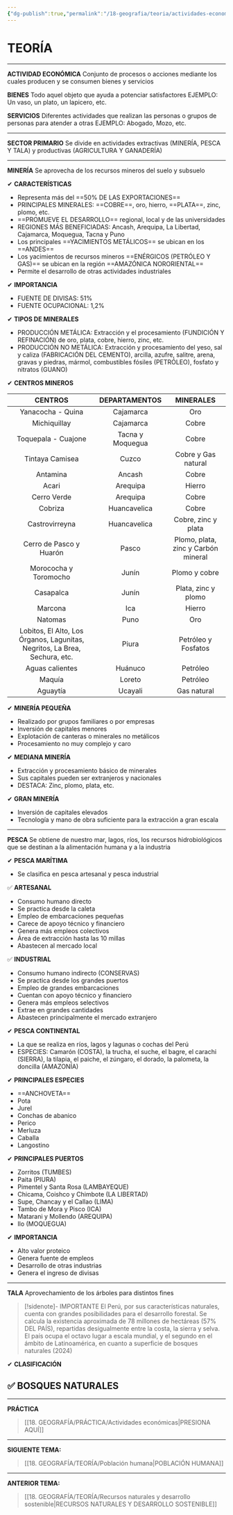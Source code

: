 ```yaml
---
{"dg-publish":true,"permalink":"/18-geografia/teoria/actividades-economicas/","tags":["Geografía","Teoría","Incompleto"]}
---
```


# TEORÍA
---
**ACTIVIDAD ECONÓMICA**
Conjunto de procesos o acciones mediante los cuales producen y se consumen bienes y servicios

**BIENES**
Todo aquel objeto que ayuda a potenciar satisfactores
EJEMPLO: Un vaso, un plato, un lapicero, etc.

**SERVICIOS**
Diferentes actividades que realizan las personas o grupos de personas para atender a otras
EJEMPLO: Abogado, Mozo, etc.

---
**SECTOR PRIMARIO**
Se divide en actividades extractivas (MINERÍA, PESCA Y TALA) y productivas (AGRICULTURA Y GANADERÍA)

---
**MINERÍA**
Se aprovecha de los recursos mineros del suelo y subsuelo

✔ **CARACTERÍSTICAS**
- Representa más del ==50% DE LAS EXPORTACIONES==
- PRINCIPALES MINERALES: ==COBRE==, oro, hierro, ==PLATA==, zinc, plomo, etc. 
- ==PROMUEVE EL DESARROLLO== regional, local y de las universidades
- REGIONES MÁS BENEFICIADAS: Ancash, Arequipa, La Libertad, Cajamarca, Moquegua, Tacna y Puno
- Los principales ==YACIMIENTOS METÁLICOS== se ubican en los ==ANDES==
- Los yacimientos de recursos mineros ==ENÉRGICOS (PETRÓLEO Y GAS)== se ubican en la región ==AMAZÓNICA NORORIENTAL==
- Permite el desarrollo de otras actividades industriales

✔ **IMPORTANCIA**
- FUENTE DE DIVISAS: 51%
- FUENTE OCUPACIONAL: 1,2%

✔ **TIPOS DE MINERALES**
- PRODUCCIÓN METÁLICA: Extracción y el procesamiento (FUNDICIÓN Y REFINACIÓN) de oro, plata, cobre, hierro, zinc, etc.
- PRODUCCIÓN NO METÁLICA: Extracción y procesamiento del yeso, sal y caliza (FABRICACIÓN DEL CEMENTO), arcilla, azufre, salitre, arena, gravas y piedras, mármol, combustibles fósiles (PETRÓLEO), fosfato y nitratos (GUANO)

✔ **CENTROS MINEROS**

|                                  CENTROS                                   |  DEPARTAMENTOS   |              MINERALES              |
|:--------------------------------------------------------------------------:|:----------------:|:-----------------------------------:|
|                             Yanacocha - Quina                              |    Cajamarca     |                 Oro                 |
|                                Michiquillay                                |    Cajamarca     |                Cobre                |
|                            Toquepala - Cuajone                             | Tacna y Moquegua |                Cobre                |
|                              Tintaya Camisea                               |      Cuzco       |         Cobre y Gas natural         |
|                                  Antamina                                  |      Ancash      |                Cobre                |
|                                   Acari                                    |     Arequipa     |               Hierro                |
|                                Cerro Verde                                 |     Arequipa     |                Cobre                |
|                                  Cobriza                                   |   Huancavelica   |                Cobre                |
|                               Castrovirreyna                               |   Huancavelica   |         Cobre, zinc y plata         |
|                          Cerro de Pasco y Huarón                           |      Pasco       | Plomo, plata, zinc y Carbón mineral |
|                           Morococha y Toromocho                            |      Junín       |            Plomo y cobre            |
|                                 Casapalca                                  |      Junín       |         Plata, zinc y plomo         |
|                                  Marcona                                   |       Ica        |               Hierro                |
|                                  Natomas                                   |       Puno       |                 Oro                 |
| Lobitos, El Alto, Los Órganos, Lagunitas, Negritos, La Brea, Sechura, etc. |      Piura       |         Petróleo y Fosfatos         |
|                              Aguas calientes                               |     Huánuco      |              Petróleo               |
|                                   Maquía                                   |      Loreto      |              Petróleo               |
|                                  Aguaytía                                  |     Ucayali      |             Gas natural             |

✔ **MINERÍA PEQUEÑA**
- Realizado por grupos familiares o por empresas
- Inversión de capitales menores
- Explotación de canteras o minerales no metálicos
- Procesamiento no muy complejo y caro

✔ **MEDIANA MINERÍA**
- Extracción y procesamiento básico de minerales
- Sus capitales pueden ser extranjeros y nacionales
- DESTACA: Zinc, plomo, plata, etc.

✔ **GRAN MINERÍA**
- Inversión de capitales elevados
- Tecnología y mano de obra suficiente para la extracción a gran escala

---
**PESCA**
Se obtiene de nuestro mar, lagos, ríos, los recursos hidrobiológicos que se destinan a la alimentación humana y a la industria

✔ **PESCA MARÍTIMA**
- Se clasifica en pesca artesanal y pesca industrial

✅ **ARTESANAL**
- Consumo humano directo
- Se practica desde la caleta
- Empleo de embarcaciones pequeñas
- Carece de apoyo técnico y financiero
- Genera más empleos colectivos
- Área de extracción hasta las 10 millas 
- Abastecen al mercado local

✅ **INDUSTRIAL**
- Consumo humano indirecto (CONSERVAS)
- Se practica desde los grandes puertos
- Empleo de grandes embarcaciones
- Cuentan con apoyo técnico y financiero 
- Genera más empleos selectivos
- Extrae en grandes cantidades
- Abastecen principalmente el mercado extranjero

✔ **PESCA CONTINENTAL**
- La que se realiza en ríos, lagos y lagunas o cochas del Perú
- ESPECIES: Camarón (COSTA), la trucha, el suche, el bagre, el carachi (SIERRA), la tilapia, el paiche, el zúngaro, el dorado, la palometa, la doncilla (AMAZONÍA)

✔ **PRINCIPALES ESPECIES**
- ==ANCHOVETA==
- Pota
- Jurel
- Conchas de abanico
- Perico
- Merluza
- Caballa
- Langostino

✔ **PRINCIPALES PUERTOS**
- Zorritos (TUMBES)
- Paita (PIURA)
- Pimentel y Santa Rosa (LAMBAYEQUE)
- Chicama, Coishco y Chimbote (LA LIBERTAD)
- Supe, Chancay y el Callao (LIMA)
- Tambo de Mora y Pisco (ICA)
- Matarani y Mollendo (AREQUIPA)
- Ilo (MOQUEGUA)

✔ **IMPORTANCIA**
- Alto valor proteico
- Genera fuente de empleos
- Desarrollo de otras industrias
- Genera el ingreso de divisas

---
**TALA**
Aprovechamiento de los árboles para distintos fines 

>[!sidenote]- IMPORTANTE
>El Perú, por sus características naturales, cuenta con grandes posibilidades para el desarrollo forestal. Se calcula la existencia aproximada de 78 millones de hectáreas (57% DEL PAÍS), repartidas desigualmente entre la costa, la sierra y selva.
>El país ocupa el octavo lugar a escala mundial, y el segundo en el ámbito de Latinoamérica, en cuanto a superficie de bosques naturales
>(2024)

✔ **CLASIFICACIÓN**

✅ **BOSQUES NATURALES**
- 

---
**PRÁCTICA**
>[[18. GEOGRAFÍA/PRÁCTICA/Actividades económicas\|PRESIONA AQUÍ]]

---
**SIGUIENTE TEMA:** 
>[[18. GEOGRAFÍA/TEORÍA/Población humana\|POBLACIÓN HUMANA]]

---
**ANTERIOR TEMA:** 
>[[18. GEOGRAFÍA/TEORÍA/Recursos naturales y desarrollo sostenible\|RECURSOS NATURALES Y DESARROLLO SOSTENIBLE]]


